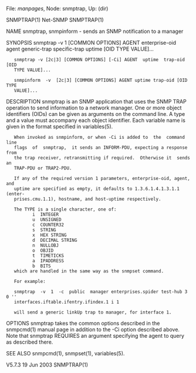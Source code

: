 File: *manpages*,  Node: snmptrap,  Up: (dir)

SNMPTRAP(1)                        Net-SNMP                        SNMPTRAP(1)



NAME
       snmptrap, snmpinform - sends an SNMP notification to a manager

SYNOPSIS
       snmptrap  -v 1 [COMMON OPTIONS] AGENT enterprise-oid agent generic-trap
       specific-trap uptime [OID TYPE VALUE]...

       snmptrap -v [2c|3] [COMMON OPTIONS] [-Ci] AGENT  uptime  trap-oid  [OID
       TYPE VALUE]...

       snmpinform  -v  [2c|3] [COMMON OPTIONS] AGENT uptime trap-oid [OID TYPE
       VALUE]...

DESCRIPTION
       snmptrap is an SNMP application that uses the SNMP  TRAP  operation  to
       send  information to a network manager.  One or more object identifiers
       (OIDs) can be given as arguments on the command line.   A  type  and  a
       value  must  accompany  each  object identifier.  Each variable name is
       given in the format specified in variables(5).

       When invoked as snmpinform, or when -Ci is added to  the  command  line
       flags  of  snmptrap,  it sends an INFORM-PDU, expecting a response from
       the trap receiver, retransmitting if required.  Otherwise it  sends  an
       TRAP-PDU or TRAP2-PDU.

       If any of the required version 1 parameters, enterprise-oid, agent, and
       uptime are specified as empty, it defaults to 1.3.6.1.4.1.3.1.1 (enter-
       prises.cmu.1.1), hostname, and host-uptime respectively.

       The TYPE is a single character, one of:
              i  INTEGER
              u  UNSIGNED
              c  COUNTER32
              s  STRING
              x  HEX STRING
              d  DECIMAL STRING
              n  NULLOBJ
              o  OBJID
              t  TIMETICKS
              a  IPADDRESS
              b  BITS
       which are handled in the same way as the snmpset command.

       For example:

       snmptrap  -v  1  -c  public  manager enterprises.spider test-hub 3 0 ''
       interfaces.iftable.ifentry.ifindex.1 i 1

       will send a generic linkUp trap to manager, for interface 1.

OPTIONS
       snmptrap takes the common options described in  the  snmpcmd(1)  manual
       page in addition to the -Ci option described above.  Note that snmptrap
       REQUIRES  an argument specifying the agent to query as described there.

SEE ALSO
       snmpcmd(1), snmpset(1), variables(5).



V5.7.3                            19 Jun 2003                      SNMPTRAP(1)
